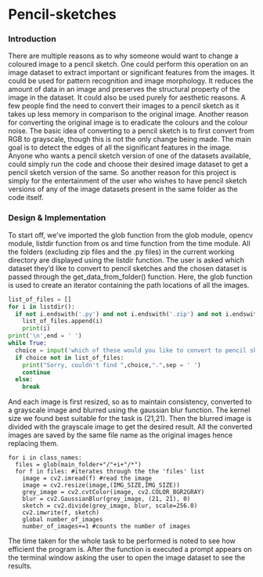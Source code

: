 # **Pencil-sketches**
### Introduction
There are multiple reasons as to why someone would want to change a coloured image to a pencil
sketch. One could perform this operation on an image dataset to extract important or significant
features from the images. It could be used for pattern recognition and image morphology. It reduces the
amount of data in an image and preserves the structural property of the image in the dataset.
It could also be used purely for aesthetic reasons. A few people find the need to convert their images to
a pencil sketch as it takes up less memory in comparison to the original image. Another reason for
converting the original image is to eradicate the colours and the colour noise.
The basic idea of converting to a pencil sketch is to first convert from RGB to grayscale, though this is
not the only change being made. The main goal is to detect the edges of all the significant features in
the image.
Anyone who wants a pencil sketch version of one of the datasets available, could simply run the code
and choose their desired image dataset to get a pencil sketch version of the same. So another reason for
this project is simply for the entertainment of the user who wishes to have pencil sketch versions of any
of the image datasets present in the same folder as the code itself.

### Design & Implementation
To start off, we’ve imported the glob function from the glob module, opencv module, listdir function
from os and time function from the time module. All the folders (excluding zip files and the .py files) 
in the current working directory are displayed using the listdir function. The user is asked
which dataset they’d like to convert to pencil sketches and the chosen dataset is passed through
the get_data_from_folder() function. Here, the glob function is used to create an iterator containing the
path locations of all the images. 
```python
list_of_files = []
for i in listdir():
  if not i.endswith('.py') and not i.endswith('.zip') and not i.endswith('.rar'):
    list_of_files.append(i)
    print(i)
print('\n',end = ' ')
while True:
  choice = input('which of these would you like to convert to pencil sketches ')
  if choice not in list_of_files:
    print("Sorry, couldn't find ",choice,".",sep = ' ')
    continue
  else:
    break
```
And each image is first resized, so as to maintain consistency,
converted to a grayscale image and blurred using the gaussian blur function. The kernel size we found
best suitable for the task is (21,21). Then the blurred image is divided with the grayscale image to get
the desired result. All the converted images are saved by the same file name as the original images
hence replacing them. 
```
for i in class_names:
  files = glob(main_folder+"/"+i+"/*")
  for f in files: #iterates through the the 'files' list
    image = cv2.imread(f) #read the image
    image = cv2.resize(image,(IMG_SIZE,IMG_SIZE))
    grey_image = cv2.cvtColor(image, cv2.COLOR_BGR2GRAY)
    blur = cv2.GaussianBlur(grey_image, (21, 21), 0)
    sketch = cv2.divide(grey_image, blur, scale=256.0)
    cv2.imwrite(f, sketch) 
    global number_of_images
    number_of_images+=1 #counts the number of images
```
The time taken for the whole task to be performed is noted to see how efficient
the program is. After the function is executed a prompt appears on the terminal window asking the user
to open the image dataset to see the results.

